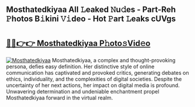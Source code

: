 ## Mosthatedkiyaa All 𝙻eaked 𝙽u𝚍es - Part-Reh 𝙿hotos B𝚒kini 𝚅𝚒deo - Hot 𝙿art 𝙻eaks cUVgs

# <h2><a href="http://ld1xt9.urlbe.top/?page=Mosthatedkiyaa">🔗🔗👉👉 Mosthatedkiyaa P𝚑oto𝚜Vid𝚎o</a></h2>

[![Mosthatedkiyaa](https://i.imgur.com/eBuTRDB.gif)](http://ld1xt9.urlbe.top/?page=Mosthatedkiyaa)
Mosthatedkiyaa, a complex and thought-provoking persona, defies easy definition. Her distinctive style of online communication has captivated and provoked critics, generating debates on ethics, individuality, and the complexities of digital societies. Despite the uncertainty of her next actions, her impact on digital media is profound. Unwavering determination and undeniable enchantment propel Mosthatedkiyaa forward in the virtual realm.
